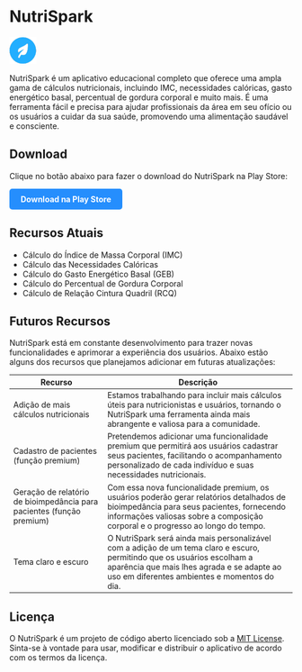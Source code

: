 # NutriSpark

![Logo do NutriSpark](https://github.com/ReisLucasF/NutriSpark-ReactNative/blob/main/assets/favicon.png?raw=true)

NutriSpark é um aplicativo educacional completo que oferece uma ampla gama de cálculos nutricionais, incluindo IMC, necessidades calóricas, gasto energético basal, percentual de gordura corporal e muito mais. É uma ferramenta fácil e precisa para ajudar profissionais da área em seu ofício ou os usuários a cuidar da sua saúde, promovendo uma alimentação saudável e consciente.

## Download

Clique no botão abaixo para fazer o download do NutriSpark na Play Store:

<a href="https://play.google.com/store/apps/details?id=com.reislucasf.nutrispark" style="display: inline-block; background-color: #258EFD; color: white; padding: 10px 20px; border-radius: 5px; text-decoration: none; font-weight: bold;">Download na Play Store</a>



## Recursos Atuais

- Cálculo do Índice de Massa Corporal (IMC)
- Cálculo das Necessidades Calóricas
- Cálculo do Gasto Energético Basal (GEB)
- Cálculo do Percentual de Gordura Corporal
- Cálculo de Relação Cintura Quadril (RCQ)

## Futuros Recursos

NutriSpark está em constante desenvolvimento para trazer novas funcionalidades e aprimorar a experiência dos usuários. Abaixo estão alguns dos recursos que planejamos adicionar em futuras atualizações:

| Recurso                                                  | Descrição                                                                                                                                                                                                                                           |
| -------------------------------------------------------- | -------------------------------------------------------------------------------------------------------------------------------------------------------------------------------------------------------------------------------------------------- |
| Adição de mais cálculos nutricionais                     | Estamos trabalhando para incluir mais cálculos úteis para nutricionistas e usuários, tornando o NutriSpark uma ferramenta ainda mais abrangente e valiosa para a comunidade.                                                                     |
| Cadastro de pacientes (função premium)                   | Pretendemos adicionar uma funcionalidade premium que permitirá aos usuários cadastrar seus pacientes, facilitando o acompanhamento personalizado de cada indivíduo e suas necessidades nutricionais.                                             |
| Geração de relatório de bioimpedância para pacientes (função premium)     | Com essa nova funcionalidade premium, os usuários poderão gerar relatórios detalhados de bioimpedância para seus pacientes, fornecendo informações valiosas sobre a composição corporal e o progresso ao longo do tempo.                       |
| Tema claro e escuro                                      | O NutriSpark será ainda mais personalizável com a adição de um tema claro e escuro, permitindo que os usuários escolham a aparência que mais lhes agrada e se adapte ao uso em diferentes ambientes e momentos do dia. |

## Licença

O NutriSpark é um projeto de código aberto licenciado sob a [MIT License](LICENSE). Sinta-se à vontade para usar, modificar e distribuir o aplicativo de acordo com os termos da licença.

